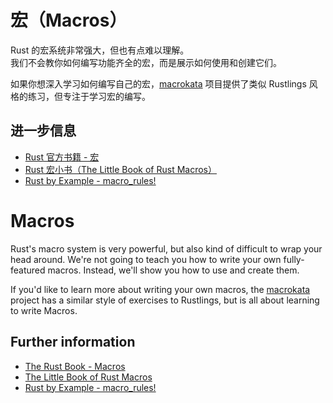 # 宏（Macros）

Rust 的宏系统非常强大，但也有点难以理解。  
我们不会教你如何编写功能齐全的宏，而是展示如何使用和创建它们。

如果你想深入学习如何编写自己的宏，[macrokata](https://github.com/tfpk/macrokata) 项目提供了类似 Rustlings 风格的练习，但专注于学习宏的编写。

## 进一步信息

- [Rust 官方书籍 - 宏](https://doc.rust-lang.org/book/ch20-05-macros.html)
- [Rust 宏小书（The Little Book of Rust Macros）](https://veykril.github.io/tlborm/)
- [Rust by Example - macro_rules!](https://doc.rust-lang.org/rust-by-example/macros.html)


# Macros

Rust's macro system is very powerful, but also kind of difficult to wrap your
head around. We're not going to teach you how to write your own fully-featured
macros. Instead, we'll show you how to use and create them.

If you'd like to learn more about writing your own macros, the
[macrokata](https://github.com/tfpk/macrokata) project has a similar style
of exercises to Rustlings, but is all about learning to write Macros.

## Further information

- [The Rust Book - Macros](https://doc.rust-lang.org/book/ch20-05-macros.html)
- [The Little Book of Rust Macros](https://veykril.github.io/tlborm/)
- [Rust by Example - macro_rules!](https://doc.rust-lang.org/rust-by-example/macros.html)

